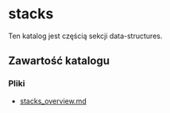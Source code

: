 # stacks

Ten katalog jest częścią sekcji data-structures.

## Zawartość katalogu

### Pliki

- [stacks_overview.md](stacks_overview.md)

